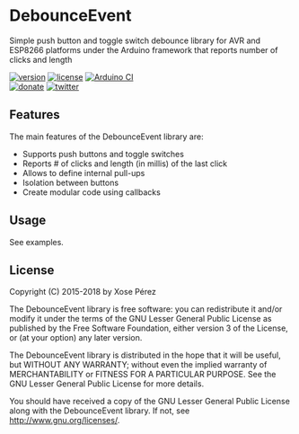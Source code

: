 # DebounceEvent

Simple push button and toggle switch debounce library for AVR and ESP8266 platforms under the Arduino framework that reports number of clicks and length

[![version](https://img.shields.io/badge/version-2.0.5-brightgreen.svg)](CHANGELOG.md)
[![license](https://img.shields.io/badge/license-LGPL--3.0-orange.svg)](LICENSE)
[![Arduino CI](https://github.com/xoseperez/debounceevent/workflows/Arduino_CI/badge.svg)](https://github.com/marketplace/actions/arduino_ci)
<br />
[![donate](https://img.shields.io/badge/donate-PayPal-blue.svg)](https://www.paypal.com/cgi-bin/webscr?cmd=_donations&business=xose%2eperez%40gmail%2ecom&lc=US&no_note=0&currency_code=EUR&bn=PP%2dDonationsBF%3abtn_donate_LG%2egif%3aNonHostedGuest)
[![twitter](https://img.shields.io/twitter/follow/xoseperez.svg?style=social)](https://twitter.com/intent/follow?screen_name=xoseperez)

## Features

The main features of the DebounceEvent library are:

* Supports push buttons and toggle switches
* Reports # of clicks and length (in millis) of the last click
* Allows to define internal pull-ups
* Isolation between buttons
* Create modular code using callbacks

## Usage

See examples.

## License

Copyright (C) 2015-2018 by Xose Pérez <xose dot perez at gmail dot com>

The DebounceEvent library is free software: you can redistribute it and/or modify
it under the terms of the GNU Lesser General Public License as published by
the Free Software Foundation, either version 3 of the License, or
(at your option) any later version.

The DebounceEvent library is distributed in the hope that it will be useful,
but WITHOUT ANY WARRANTY; without even the implied warranty of
MERCHANTABILITY or FITNESS FOR A PARTICULAR PURPOSE.  See the
GNU Lesser General Public License for more details.

You should have received a copy of the GNU Lesser General Public License
along with the DebounceEvent library.  If not, see <http://www.gnu.org/licenses/>.
